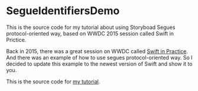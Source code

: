 # SegueIdentifiersDemo

This is the source code for my tutorial about using Storyboad Segues protocol-oriented way, based on WWDC 2015 session called Swift in Prictice.

Back in 2015, there was a great session on WWDC called [Swift in Practice](https://developer.apple.com/videos/play/wwdc2015/411/). And there was an example of how to use segues protocol-oriented way. So I decided to update this example to the newest version of Swift and show it to you.

This is the source code for [my tutorial](https://medium.com/@karambirov/protocol-oriented-segues-in-ios-bea48ddbeef2).
